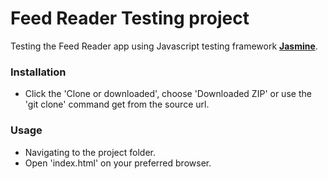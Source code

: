 # Feed Reader Testing project
Testing the Feed Reader app using Javascript testing framework [**Jasmine**](https://jasmine.github.io/).

### Installation
- Click the 'Clone or downloaded', choose 'Downloaded ZIP' or
use the 'git clone' command get from the source url.

### Usage
- Navigating to the project folder.
- Open 'index.html' on your preferred browser.
